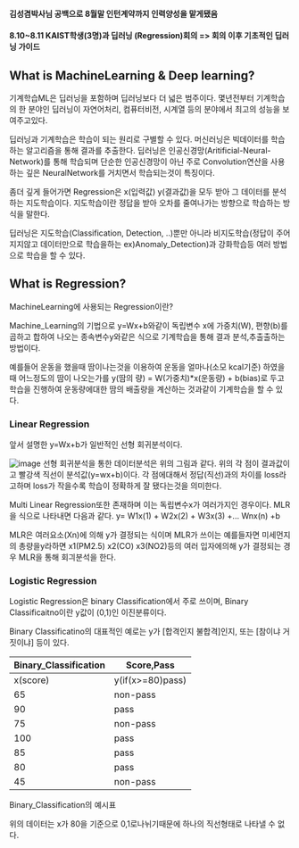#### 김성겸박사님 공백으로 8월말 인턴계약까지 인력양성을 맡게됐음

#### 8.10~8.11 KAIST학생(3명)과 딥러닝 (Regression)회의 => 회의 이후 기초적인 딥러닝 가이드

## What is MachineLearning & Deep learning?
기계학습ML은 딥러닝을 포함하며 딥러닝보다 더 넓은 범주이다.
몇년전부터 기계학습의 한 분야인 딥러닝이 자연어처리, 컴퓨터비전, 시계열 등의 분야에서 최고의 성능을 보여주고있다.

딥러닝과 기계학습은 학습이 되는 원리로 구별할 수 있다.
머신러닝은 빅데이터를 학습하는 알고리즘을 통해 결과를 추출한다. 
딥러닝은 인공신경망(Aritificial-Neural-Network)를 통해 학습되며 단순한 인공신경망이 아닌 주로 Convolution연산을 사용하는 깊은 NeuralNetwork를 거치면서 학습되는것이 특징이다.

좀더 깊게 들어가면 Regression은 x(입력값) y(결과값)을 모두 받아 그 데이터를 분석하는 지도학습이다.
지도학습이란 정답을 받아 오차를 줄여나가는 방향으로 학습하는 방식을 말한다.

딥러닝은 지도학습(Classification, Detection, ..)뿐만 아니라 비지도학습(정답이 주어지지않고 데이터만으로 학습을하는 ex)Anomaly_Detection)과 강화학습등 여러 방법으로 학습을 할 수 있다.

## What is Regression?
MachineLearning에 사용되는 Regression이란?

Machine_Learning의 기법으로 y=Wx+b와같이 독립변수 x에 가중치(W), 편향(b)를 곱하고 합하여 나오는 종속변수y와같은 식으로
기계학습을 통해 결과 분석,추출출하는 방법이다.

예를들어 운동을 했을때 땀이나는것을 이용하여 운동을 얼마나(소모 kcal기준) 하였을 때 어느정도의 땀이 나오는가를
y(땀의 량) = W(가중치)*x(운동량) + b(bias)로 두고 학습을 진행하여 운동량에대한 땀의 배출량을 계산하는 것과같이 기계학습을 할 수 있다.


### Linear Regression
앞서 설명한 y=Wx+b가 일반적인 선형 회귀분석이다.

![image](https://user-images.githubusercontent.com/79160507/128653331-0c4d5eec-61c6-414f-bdb5-6a3b657ac9f2.png)
선형 회귀분석을 통한 데이터분석은 위의 그림과 같다.
위의 각 점이 결과값이고 빨강색 직선이 분석값(y=wx+b)이다.
각 점에대해서 정답(직선)과의 차이를 loss라고하며 loss가 작을수록 학습이 정확하게 잘 됐다는것을 의미한다.

Multi Linear Regression또한 존재하며 이는 독립변수x가 여러가지인 경우이다.
MLR을 식으로 나타내면 다음과 같다. y= W1x(1) + W2x(2) + W3x(3) +... Wnx(n) +b

MLR은 여러요소(Xn)에 의해 y가 결정되는 식이며 
MLR가 쓰이는 예를들자면 미세먼지의 총량을y라하면 x1(PM2.5) x2(CO) x3(NO2)등의 여러 입자에의해 y가 결정되는 경우 MLR을 통해 회긔분석을 한다.

### Logistic Regression
Logistic Regression은 binary Classification에서 주로 쓰이며, Binary Classificaitno이란
y값이 (0,1)인 이진분류이다.

Binary Classificatino의 대표적인 예로는 y가 [합격인지 불합격]인지, 또는 [참이냐 거짓이냐] 등이 있다.

|Binary_Classification|Score,Pass|
|------|---|
|x(score)|y(if(x>=80)pass)|
|65|non-pass|
|90|pass|
|75|non-pass|
|100|pass|
|85|pass|
|80|pass|
|45|non-pass|   

Binary_Classification의 예시표

위의 데이터는 x가 80을 기준으로 0,1로나뉘기때문에 하나의 직선형태로 나타낼 수 없다.



